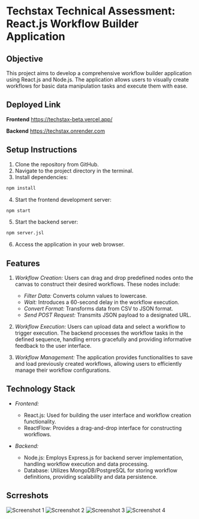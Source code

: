# Techstax Technical Assessment: React.js Workflow Builder Application

## Objective

This project aims to develop a comprehensive workflow builder application using React.js and Node.js. The application allows users to visually create workflows for basic data manipulation tasks and execute them with ease.

## Deployed Link

**Frontend** https://techstax-beta.vercel.app/

**Backend** https://techstax.onrender.com

## Setup Instructions

1. Clone the repository from GitHub.
2. Navigate to the project directory in the terminal.
3. Install dependencies:

```bash
npm install
```  
4. Start the frontend development server:

```bash
npm start
```

5. Start the backend server:

```bash
npm server.jsl
```

6. Access the application in your web browser.

## Features

1. *Workflow Creation:* Users can drag and drop predefined nodes onto the canvas to construct their desired workflows. These nodes include:
   - *Filter Data:* Converts column values to lowercase.
   - *Wait:* Introduces a 60-second delay in the workflow execution.
   - *Convert Format:* Transforms data from CSV to JSON format.
   - *Send POST Request:* Transmits JSON payload to a designated URL.

2. *Workflow Execution:* Users can upload data and select a workflow to trigger execution. The backend processes the workflow tasks in the defined sequence, handling errors gracefully and providing informative feedback to the user interface.

3. *Workflow Management:* The application provides functionalities to save and load previously created workflows, allowing users to efficiently manage their workflow configurations.

## Technology Stack

- *Frontend:*
  - React.js: Used for building the user interface and workflow creation functionality.
  - ReactFlow: Provides a drag-and-drop interface for constructing workflows.

- *Backend:*
  - Node.js: Employs Express.js for backend server implementation, handling workflow execution and data processing.
  - Database: Utilizes MongoDB/PostgreSQL for storing workflow definitions, providing scalability and data persistence.

## Scrreshots

![Screenshot 1](1.png)
![Screenshot 2](2.png)
![Screenshot 3](3.png)
![Screenshot 4](4.png)


